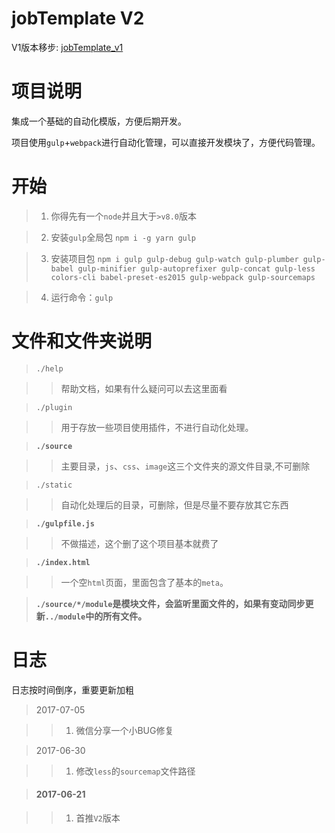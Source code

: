 # jobTemplate V2

V1版本移步: [jobTemplate_v1](https://github.com/zoeDylan/jobTemplate_v1)

# 项目说明

集成一个基础的自动化模版，方便后期开发。

项目使用`gulp`+`webpack`进行自动化管理，可以直接开发模块了，方便代码管理。

# 开始

> 1. 你得先有一个`node`并且大于`>v8.0`版本

> 2. 安装`gulp`全局包 `npm i -g yarn gulp`

> 3. 安装项目包 `npm i gulp gulp-debug gulp-watch gulp-plumber gulp-babel gulp-minifier gulp-autoprefixer gulp-concat gulp-less colors-cli babel-preset-es2015 gulp-webpack gulp-sourcemaps`

> 4. 运行命令：`gulp`

# 文件和文件夹说明

> `./help`

>> 帮助文档，如果有什么疑问可以去这里面看

> `./plugin`

>> 用于存放一些项目使用插件，不进行自动化处理。

> **`./source`**

>> 主要目录，`js`、`css`、`image`这三个文件夹的源文件目录,不可删除

> `./static`

>> 自动化处理后的目录，可删除，但是尽量不要存放其它东西

> **`./gulpfile.js`**

>> 不做描述，这个删了这个项目基本就费了

> **`./index.html`**

>> 一个空`html`页面，里面包含了基本的`meta`。

> **`./source/*/module`是模块文件，会监听里面文件的，如果有变动同步更新`../module`中的所有文件。**

# 日志

日志按时间倒序，重要更新加粗

> 2017-07-05

>> 1. 微信分享一个小BUG修复

> 2017-06-30

>> 1. 修改`less`的`sourcemap`文件路径

> #### 2017-06-21

>> 1. 首推`V2`版本